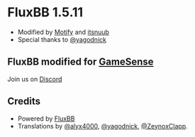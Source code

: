 # FluxBB 1.5.11
* Modified by [Motify](https://github.com/mtfy) and [itsnuub](https://github.com/itsnuub)
* Special thanks to [@yagodnick](https://github.com/yagodnick)

## FluxBB modified for [GameSense](https://gamesense.vip/)
Join us on [Discord](https://discord.com/invite/txrsskxq6n)

## Credits
* Powered by [FluxBB](https://fluxbb.org)
* Translations by [@alyx4000](https://github.com/alyx4000), [@yagodnick](https://github.com/yagodnick), [@ZeynoxClapp](https://github.com/ZeynoxClapp).

